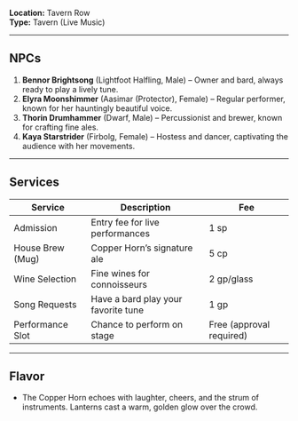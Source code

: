 **Location:** Tavern Row  
**Type:** Tavern (Live Music)

---

## NPCs

1. **Bennor Brightsong** (Lightfoot Halfling, Male) – Owner and bard, always ready to play a lively tune.
2. **Elyra Moonshimmer** (Aasimar (Protector), Female) – Regular performer, known for her hauntingly beautiful voice.
3. **Thorin Drumhammer** (Dwarf, Male) – Percussionist and brewer, known for crafting fine ales.
4. **Kaya Starstrider** (Firbolg, Female) – Hostess and dancer, captivating the audience with her movements.

---

## Services

|Service|Description|Fee|
|---|---|---|
|Admission|Entry fee for live performances|1 sp|
|House Brew (Mug)|Copper Horn’s signature ale|5 cp|
|Wine Selection|Fine wines for connoisseurs|2 gp/glass|
|Song Requests|Have a bard play your favorite tune|1 gp|
|Performance Slot|Chance to perform on stage|Free (approval required)|

---

## Flavor

- The Copper Horn echoes with laughter, cheers, and the strum of instruments. Lanterns cast a warm, golden glow over the crowd.